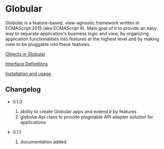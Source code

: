 # Globular

Globular is a feature-based, view-agnostic framework written in ECMAScript 2015 (aka ECMAScript 6). Main goal of it to provide an easy way to separate application's business logic and view, by organizing application functionalities into features at the highest level and by making view to be pluggable into these features.

[Objects in Globular](objects/README.md)

[Interface Definitions](interface/README.md)

[Installation and usage](installation/README.md)

## Changelog

* 0.1.0
    1. ability to create Globular apps and extend it by features
    1. globular.Api class to provide pluginable API adapter solution for applications

* 0.1.1
    1. documentation added
